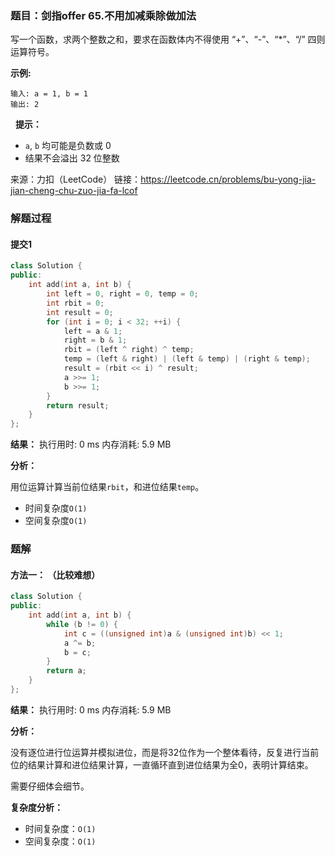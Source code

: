 ### 题目：剑指offer 65.不用加减乘除做加法
写一个函数，求两个整数之和，要求在函数体内不得使用 “+”、“-”、“*”、“/” 四则运算符号。

**示例:**
```
输入: a = 1, b = 1
输出: 2
```
 
**提示：**
- `a`, `b` 均可能是负数或 0
- 结果不会溢出 32 位整数

来源：力扣（LeetCode）
链接：https://leetcode.cn/problems/bu-yong-jia-jian-cheng-chu-zuo-jia-fa-lcof

### 解题过程
#### 提交1
```C++
class Solution {
public:
    int add(int a, int b) {
        int left = 0, right = 0, temp = 0;
        int rbit = 0;
        int result = 0;
        for (int i = 0; i < 32; ++i) {
            left = a & 1;
            right = b & 1;
            rbit = (left ^ right) ^ temp;
            temp = (left & right) | (left & temp) | (right & temp);
            result = (rbit << i) ^ result;
            a >>= 1;
            b >>= 1;
        }
        return result;
    }
};
```
**结果：** 执行用时: 0 ms         内存消耗: 5.9 MB

**分析：**

用位运算计算当前位结果`rbit`，和进位结果`temp`。

- 时间复杂度`O(1)`
- 空间复杂度`O(1)`


### 题解

#### 方法一： （比较难想）
```C++
class Solution {
public:
    int add(int a, int b) {
        while (b != 0) {
            int c = ((unsigned int)a & (unsigned int)b) << 1;
            a ^= b;
            b = c;
        }
        return a;
    }
};
```
**结果：** 执行用时: 0 ms            内存消耗: 5.9 MB

**分析：**

没有逐位进行位运算并模拟进位，而是将32位作为一个整体看待，反复进行当前位的结果计算和进位结果计算，一直循环直到进位结果为全0，表明计算结束。

需要仔细体会细节。

**复杂度分析：**
- 时间复杂度：`O(1)`
- 空间复杂度：`O(1)`
